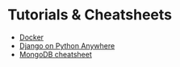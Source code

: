 # Tutorials & Cheatsheets

- [Docker](Docker.md)
- [Django on Python Anywhere](django-pythonanywhere.md)
- [MongoDB cheatsheet](MongoDB.md)